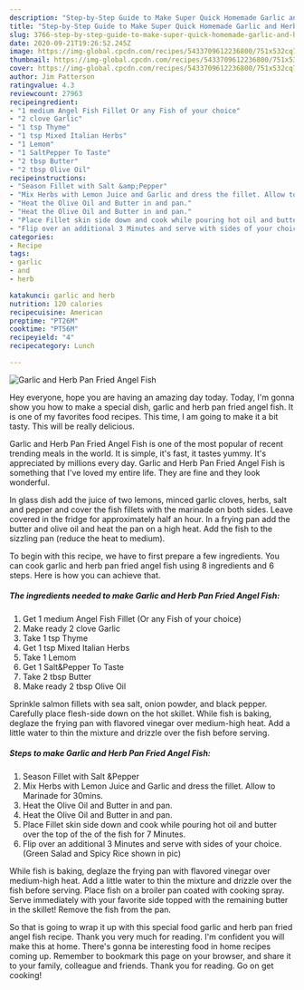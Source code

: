 ```yaml
---
description: "Step-by-Step Guide to Make Super Quick Homemade Garlic and Herb Pan Fried Angel Fish"
title: "Step-by-Step Guide to Make Super Quick Homemade Garlic and Herb Pan Fried Angel Fish"
slug: 3766-step-by-step-guide-to-make-super-quick-homemade-garlic-and-herb-pan-fried-angel-fish
date: 2020-09-21T19:26:52.245Z
image: https://img-global.cpcdn.com/recipes/5433709612236800/751x532cq70/garlic-and-herb-pan-fried-angel-fish-recipe-main-photo.jpg
thumbnail: https://img-global.cpcdn.com/recipes/5433709612236800/751x532cq70/garlic-and-herb-pan-fried-angel-fish-recipe-main-photo.jpg
cover: https://img-global.cpcdn.com/recipes/5433709612236800/751x532cq70/garlic-and-herb-pan-fried-angel-fish-recipe-main-photo.jpg
author: Jim Patterson
ratingvalue: 4.3
reviewcount: 27963
recipeingredient:
- "1 medium Angel Fish Fillet Or any Fish of your choice"
- "2 clove Garlic"
- "1 tsp Thyme"
- "1 tsp Mixed Italian Herbs"
- "1 Lemom"
- "1 SaltPepper To Taste"
- "2 tbsp Butter"
- "2 tbsp Olive Oil"
recipeinstructions:
- "Season Fillet with Salt &amp;Pepper"
- "Mix Herbs with Lemon Juice and Garlic and dress the fillet. Allow to Marinade for 30mins."
- "Heat the Olive Oil and Butter in and pan."
- "Heat the Olive Oil and Butter in and pan."
- "Place Fillet skin side down and cook while pouring hot oil and butter over the top of the of the fish for 7 Minutes."
- "Flip over an additional 3 Minutes and serve with sides of your choice. (Green Salad and Spicy Rice shown in pic)"
categories:
- Recipe
tags:
- garlic
- and
- herb

katakunci: garlic and herb 
nutrition: 120 calories
recipecuisine: American
preptime: "PT26M"
cooktime: "PT56M"
recipeyield: "4"
recipecategory: Lunch

---
```



![Garlic and Herb Pan Fried Angel Fish](https://img-global.cpcdn.com/recipes/5433709612236800/751x532cq70/garlic-and-herb-pan-fried-angel-fish-recipe-main-photo.jpg)

Hey everyone, hope you are having an amazing day today. Today, I'm gonna show you how to make a special dish, garlic and herb pan fried angel fish. It is one of my favorites food recipes. This time, I am going to make it a bit tasty. This will be really delicious.

Garlic and Herb Pan Fried Angel Fish is one of the most popular of recent trending meals in the world. It is simple, it's fast, it tastes yummy. It's appreciated by millions every day. Garlic and Herb Pan Fried Angel Fish is something that I've loved my entire life. They are fine and they look wonderful.

In glass dish add the juice of two lemons, minced garlic cloves, herbs, salt and pepper and cover the fish fillets with the marinade on both sides. Leave covered in the fridge for approximately half an hour. In a frying pan add the butter and olive oil and heat the pan on a high heat. Add the fish to the sizzling pan (reduce the heat to medium).


To begin with this recipe, we have to first prepare a few ingredients. You can cook garlic and herb pan fried angel fish using 8 ingredients and 6 steps. Here is how you can achieve that.

<!--inarticleads1-->

##### The ingredients needed to make Garlic and Herb Pan Fried Angel Fish:

1. Get 1 medium Angel Fish Fillet (Or any Fish of your choice)
1. Make ready 2 clove Garlic
1. Take 1 tsp Thyme
1. Get 1 tsp Mixed Italian Herbs
1. Take 1 Lemom
1. Get 1 Salt&amp;Pepper To Taste
1. Take 2 tbsp Butter
1. Make ready 2 tbsp Olive Oil


Sprinkle salmon fillets with sea salt, onion powder, and black pepper. Carefully place flesh-side down on the hot skillet. While fish is baking, deglaze the frying pan with flavored vinegar over medium-high heat. Add a little water to thin the mixture and drizzle over the fish before serving. 

<!--inarticleads2-->

##### Steps to make Garlic and Herb Pan Fried Angel Fish:

1. Season Fillet with Salt &amp;Pepper
1. Mix Herbs with Lemon Juice and Garlic and dress the fillet. Allow to Marinade for 30mins.
1. Heat the Olive Oil and Butter in and pan.
1. Heat the Olive Oil and Butter in and pan.
1. Place Fillet skin side down and cook while pouring hot oil and butter over the top of the of the fish for 7 Minutes.
1. Flip over an additional 3 Minutes and serve with sides of your choice. (Green Salad and Spicy Rice shown in pic)


While fish is baking, deglaze the frying pan with flavored vinegar over medium-high heat. Add a little water to thin the mixture and drizzle over the fish before serving. Place fish on a broiler pan coated with cooking spray. Serve immediately with your favorite side topped with the remaining butter in the skillet! Remove the fish from the pan. 

So that is going to wrap it up with this special food garlic and herb pan fried angel fish recipe. Thank you very much for reading. I'm confident you will make this at home. There's gonna be interesting food in home recipes coming up. Remember to bookmark this page on your browser, and share it to your family, colleague and friends. Thank you for reading. Go on get cooking!
